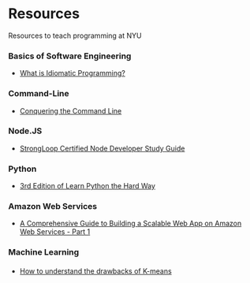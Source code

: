 # Resources
Resources to teach programming at NYU

### Basics of Software Engineering

- [What is Idiomatic Programming?](http://mrjoelkemp.com/2013/05/what-is-idiomatic-programming/)

### Command-Line 

- [Conquering the Command Line](http://conqueringthecommandline.com/book)

### Node.JS

- [StrongLoop Certified Node Developer Study Guide](http://strongloop.com/node-js/certification/scnd-study-guide)

### Python

- [3rd Edition of Learn Python the Hard Way](http://learnpythonthehardway.org/book/)

### Amazon Web Services

- [A Comprehensive Guide to Building a Scalable Web App on Amazon Web Services - Part 1](https://www.airpair.com/aws/posts/building-a-scalable-web-app-on-amazon-web-services-p1)

### Machine Learning

####

- [How to understand the drawbacks of K-means](http://stats.stackexchange.com/questions/133656/how-to-understand-the-drawbacks-of-k-means)
